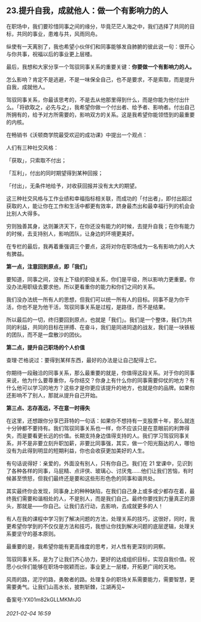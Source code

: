 ## 23.提升自我，成就他人：做一个有影响力的人
在职场中，我们要珍惜同事之间的缘分，毕竟茫茫人海之中，我们选择了共同的目标，共同的事业，患难与共，风雨同舟。


纵使有一天离别了，我也希望小伙伴们和同事能够发自肺腑的彼此说一句：很开心与你共事，祝福以后的事业更上层楼。


最后，我想和大家分享一个驾驭同事关系的重要关键：**你要做一个有影响力的人。**


怎么影响？肯定不是逃避，不是一味保全自己，也不是要求，不是索取，而是提升自我，成就他人。


驾驭同事关系，你最该思考的，不是去从他那里得到什么，而是你能为他付出什么。「将欲取之，必先与之」，我希望你做一个付出者、给予者、影响者。付出自己所拥有的，给予对方所需要的，影响双方的关系。这是我希望你能领悟到的最重要的内核。


在畅销书《沃顿商学院最受欢迎的成功课》中提出一个观点：


人们有三种社交风格：


「获取」，只索取不付出；


「互利」，付出的同时期望得到某种回报；


「付出」，无条件地给予，对收获回报并没有太大的期望。


这三种社交风格与工作业绩和幸福指标相关联，而成功的「付出者」，即付出超过获取的人，能让你在工作和生活中都更有效率，跻身最杰出和最幸福行列的机会会比别人大得多。


穷则独善其身，达则兼济天下，在你还没有能力的时候，去提升自我；在你有能力的时候，去支持别人，影响团队，让身边的环境更美好。


在专栏的最后，我再着重强调三个要点，这将对你在职场成为一名有影响力的人大有脾益。


**第一点，注意回到原点，即「我们」**


要知道，同事之间，没有上下级的职级关系，你们是平级，所以影响力更重要。你没办法用职级去要求他，所以更看重你的能力和你们之间的关系。


我们没办法统一所有人的思想，但我们可以统一所有人的目标。同事不是为你干活，你也不是为他干活，驾驭同事关系是过程，是路径，而不是结果。


所以最后的一切，终归要回到原点，也就是「我们」。我们是一个整体，我们为共同的利益，共同的目标在拼搏、在奋斗，我们是同进同退的战友，我们是一块铁板的团队，而不是一盘散沙的团伙。


**第二点，提升自己职场的个人价值**


查理·芒格说过：要得到某样东西，最好的办法是让自己配得上它。


你期待一段融洽的同事关系，那么最重要的就是，你值得这段关系。对于你的同事来说，他为什么要尊重你，与你结交？你身上有什么你的同事需要仰仗的地方？有什么他可以学习的地方？这些才是你更应该提升的地方，也就是你的品牌。如果你还影响不了别人，那就从提升自己开始。


**第三点、志存高远，不在意一时得失**


在这里，还想跟你分享巴菲特的一句话：如果你不想持有一支股票十年，那么就连十分钟都不要持有。我们驾驭同事关系也一样，你不应该只是在意眼前的利弊得失，而是要看更长远的价值。长期支持身边值得支持的人。我们学习驾驭同事关系，并不是非要立刻升职加薪，非要比同事强，其实，做一个阳光豁达的人，哪怕没有为此得到明显的短期利益，你也会收获更加美好的人生。


有句话说得好：亲爱的，外面没有别人，只有你自己。我们在 21 堂课中，见识到了各种各样的同事，马屁精、点评侠、玻璃心、讨厌鬼……他们让我们苦恼，有时候甚至愤怒，但我们最终还是要和这些形形色色的同事和谐共处。


其实最终你会发现，同事身上的种种缺陷，在我们自己身上或多或少都存在着，最终我们需要和谐相处的人，不是别人，而是我们自己。最终你要找到力量真正的源头，那就是——你自己。让我们去行动，去影响，去成就更多的人！


有人在我的课程中学习到了解决问题的方法，处理关系的技巧，这很好，同时，我更希望你学到的不仅仅是方法和技巧，我想让你找到解决问题的底层逻辑，处理关系要坚守的基本原则。


最重要的是，我希望你能有更高维度的思考，对人性有更深刻的洞察。


驾驭同事关系，是为了让我们齐心协力，更好的达成组织目标，实现自我价值。祝愿小伙伴们能够在职场中脱颖而出，事业更上一层楼，开拓更广阔的天地。


风雨的路，泥泞的路，勇敢者的路。处理复杂的职场关系需要能力，需要智慧，更需要勇气。让我们山高水长，披荆斩棘，江湖再见~


备案号:YX01m82kGLLMKMrJG


###### 2021-02-04 16:59
